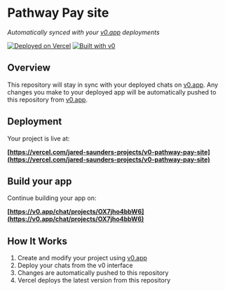 # Pathway Pay site

*Automatically synced with your [v0.app](https://v0.app) deployments*

[![Deployed on Vercel](https://img.shields.io/badge/Deployed%20on-Vercel-black?style=for-the-badge&logo=vercel)](https://vercel.com/jared-saunders-projects/v0-pathway-pay-site)
[![Built with v0](https://img.shields.io/badge/Built%20with-v0.app-black?style=for-the-badge)](https://v0.app/chat/projects/OX7jho4bbW6)

## Overview

This repository will stay in sync with your deployed chats on [v0.app](https://v0.app).
Any changes you make to your deployed app will be automatically pushed to this repository from [v0.app](https://v0.app).

## Deployment

Your project is live at:

**[https://vercel.com/jared-saunders-projects/v0-pathway-pay-site](https://vercel.com/jared-saunders-projects/v0-pathway-pay-site)**

## Build your app

Continue building your app on:

**[https://v0.app/chat/projects/OX7jho4bbW6](https://v0.app/chat/projects/OX7jho4bbW6)**

## How It Works

1. Create and modify your project using [v0.app](https://v0.app)
2. Deploy your chats from the v0 interface
3. Changes are automatically pushed to this repository
4. Vercel deploys the latest version from this repository
